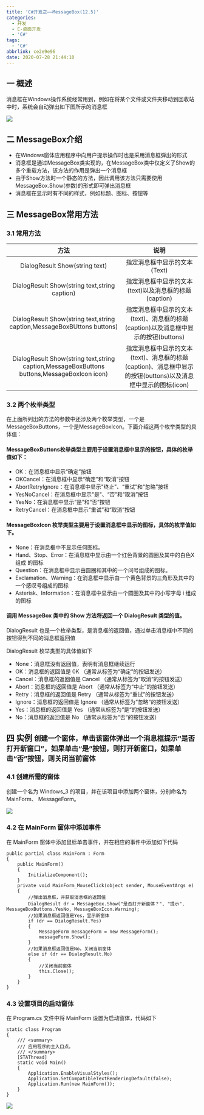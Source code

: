 ```yaml
---
title: 'C#开发之——MessageBox(12.5)'
categories:
  - 开发
  - E-桌面开发
  - 'C#'
tags:
  - 'C#'
abbrlink: ce2e9e96
date: 2020-07-28 21:44:10
---
```

## 一 概述

消息框在Windows操作系统经常用到，例如在将某个文件或文件夹移动到回收站中时，系统会自动弹出如下图所示的消息框

![][1]
<!--more-->

## 二 MessageBox介绍

* 在Windows窗体应用程序中向用户提示操作时也是采用消息框弹出的形式
* 消息框是通过MessageBox类实现的，在MessageBox类中仅定义了Show的多个重载方法，该方法的作用是弹出一个消息框
* 由于Show方法时一个静态的方法，因此调用该方法只需要使用MessageBox.Show(参数)的形式即可弹出消息框
* 消息框在显示时有不同的样式，例如标题、图标、按钮等

## 三 MessageBox常用方法

### 3.1 常用方法

|                             方法                             |                             说明                             |
| :----------------------------------------------------------: | :----------------------------------------------------------: |
|                DialogResult Show(string text)                |                 指定消息框中显示的文本(Text)                 |
|        DialogResult Show(string text,string caption)         |    指定消息框中显示的文本(text)以及消息框的标题(caption)     |
| DialogResult Show(string text,string caption,MessageBoxBUttons buttons) | 指定消息框中显示的文本(text)、消息框的标题(caption)以及消息框中显示的按钮(buttons) |
| DialogResult Show(string text,string caption,MessageBoxButtons buttons,MessageBoxIcon icon) | 指定消息框中显示的文本(text)、消息框的标题(caption)、消息框中显示的按钮(buttons)以及消息框中显示的图标(icon) |

### 3.2 两个枚举类型

在上面所列出的方法的参数中还涉及两个枚举类型，一个是MessageBoxButtons，一个是MessageBoxIcon。下面介绍这两个枚举类型的具体值：

#### MessageBoxButtons枚举类型主要用于设置消息框中显示的按钮，具体的枚举值如下：

* OK：在消息框中显示“确定”按钮
* OKCancel：在消息框中显示“确定”和“取消”按钮
* AbortRetryIgnore：在消息框中显示"终止"、“重试”和“忽略”按钮
* YesNoCancel：在消息框中显示"是"、“否”和“取消”按钮
* YesNo：在消息框中显示“是”和“否”按钮
*  RetryCancel：在消息框中显示“重试”和“取消”按钮 

####  MessageBoxIcon 枚举类型主要用于设置消息框中显示的图标，具体的枚举值如下。 

* None：在消息框中不显示任何图标。
*  Hand、Stop、Error：在消息框中显示由一个红色背景的圆圈及其中的白色X组成 的图标 
* Question：在消息框中显示由圆圈和其中的一个问号组成的图标。
*  Exclamation、Warning：在消息框中显示由一个黄色背景的三角形及其中的一个感叹号组成的图标 
*  Asterisk、Information：在消息框中显示由一个圆圈及其中的小写字母 i 组成的图标 

####  调用 MessageBox 类中的 Show 方法将返回一个 DialogResult 类型的值。 

 DialogResult 也是一个枚举类型，是消息框的返回值，通过单击消息框中不同的按钮得到不同的消息框返回值 

 DialogResult 枚举类型的具体值如下 

*  None：消息框没有返回值，表明有消息框继续运行 
*  OK：消息框的返回值是 0K （通常从标签为“确定”的按钮发送） 
*  Cancel：消息框的返回值是 Cancel （通常从标签为“取消”的按钮发送） 
*  Abort：消息框的返回值是 Abort （通常从标签为“中止”的按钮发送） 
*  Retry：消息框的返回值是 Retry （通常从标签为“重试”的按钮发送） 
*  Ignore：消息框的返回值是 Ignore （通常从标签为“忽略“的按钮发送） 
*  Yes：消息框的返回值是 Yes （通常从标签为“是“的按钮发送） 
*  No：消息框的返回值是 No （通常从标签为“否“的按钮发送） 

## 四 实例 <font size=4> 创建一个窗体，单击该窗体弹出一个消息框提示“是否打开新窗口”，如果单击“是”按钮，则打开新窗口，如果单击“否”按钮，则关闭当前窗体 </font>

### 4.1 创建所需的窗体

 创建一个名为 Windows_3 的项目，并在该项目中添加两个窗体，分别命名为 MainForm、 MessageForm。

![][2] 

### 4.2 在 MainForm 窗体中添加事件

 在 MainForm 窗体中添加鼠标单击事件，并在相应的事件中添加如下代码 

```
public partial class MainForm : Form
{
    public MainForm()
    {
        InitializeComponent();
    }
    private void MainForm_MouseClick(object sender, MouseEventArgs e)
    {
        //弹出消息框，并获取消息框的返回值
        DialogResult dr = MessageBox.Show("是否打开新窗体？", "提示", MessageBoxButtons.YesNo, MessageBoxIcon.Warning);
        //如果消息框返回值是Yes，显示新窗体
        if (dr == DialogResult.Yes)
        {
            MessageForm messageForm = new MessageForm();
            messageForm.Show();
        }
        //如果消息框返回值是No，关闭当前窗体
        else if (dr == DialogResult.No)
        {
            //关闭当前窗体
            this.Close();
        }
    }
}
```

### 4.3 设置项目的启动窗体

 在 Program.cs 文件中将 MainForm 设置为启动窗体，代码如下 

```
static class Program
{
    /// <summary>
    /// 应用程序的主入口点。
    /// </summary>
    [STAThread]
    static void Main()
    {
        Application.EnableVisualStyles();
        Application.SetCompatibleTextRenderingDefault(false);
        Application.Run(new MainForm());
    }
}
```

![][3]



[1]:https://jsd.onmicrosoft.cn/gh/PGzxc/CDN/blog-image/csharp-messagebox-delete-sample.png
[2]:https://jsd.onmicrosoft.cn/gh/PGzxc/CDN/blog-image/csharp-message-form-create.png
[3]:https://jsd.onmicrosoft.cn/gh/PGzxc/CDN/blog-image/csharp-messagebox-show.png